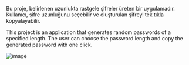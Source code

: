 Bu proje, belirlenen uzunlukta rastgele şifreler üreten bir uygulamadır. Kullanıcı, şifre uzunluğunu seçebilir ve oluşturulan şifreyi tek tıkla kopyalayabilir.

This project is an application that generates random passwords of a specified length. The user can choose the password length and copy the generated password with one click.

![image](https://github.com/user-attachments/assets/eff333e9-4100-4b72-b41a-7c5052422a7f)
